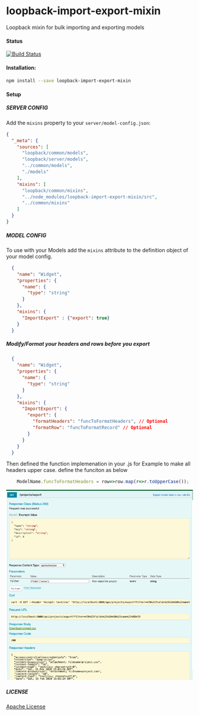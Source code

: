 # loopback-import-export-mixin
Loopback mixin for bulk importing and exporting models  
#### Status
[![Build Status](https://travis-ci.org/go4taj/loopback-import-export-mixin.svg?branch=master)](https://travis-ci.org/go4taj/loopback-import-export-mixin)
#### Installation:

```bash
npm install --save loopback-import-export-mixin
```
#### Setup

##### SERVER CONFIG

Add the `mixins` property to your `server/model-config.json`:

```json
{
  "_meta": {
    "sources": [
      "loopback/common/models",
      "loopback/server/models",
      "../common/models",
      "./models"
    ],
    "mixins": [
      "loopback/common/mixins",
      "../node_modules/loopback-import-export-mixin/src",
      "../common/mixins"
    ]
  }
}
```

##### MODEL CONFIG

To use with your Models add the `mixins` attribute to the definition object of your model config.

```json
  {
    "name": "Widget",
    "properties": {
      "name": {
        "type": "string"
      }
    },
    "mixins": {
      "ImportExport" : {"export": true}
    }
  }
```

##### Modify/Format your headers and rows before you export

```json
  {
    "name": "Widget",
    "properties": {
      "name": {
        "type": "string"
      }
    },
    "mixins": {
      "ImportExport": {
        "export": {
          "formatHeaders": "funcToFormatHeaders", // Optional
          "formatRow": "funcToFormatRecord" // Optional
        }
      }
    }
  }
```
Then defined the function implemenation in your <model>.js for Example to make all headers upper case. define the funciton as below

```javascript
    ModelName.funcToFormatHeaders = row=>row.map(r=>r.toUpperCase());
```

 
![alt text](src/asset/explorer-export.png "Explorer demo")

##### LICENSE
[Apache License](./LICENSE)
